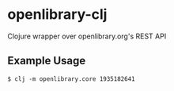 # openlibrary-clj
Clojure wrapper over openlibrary.org's REST API

## Example Usage

```
$ clj -m openlibrary.core 1935182641
```
